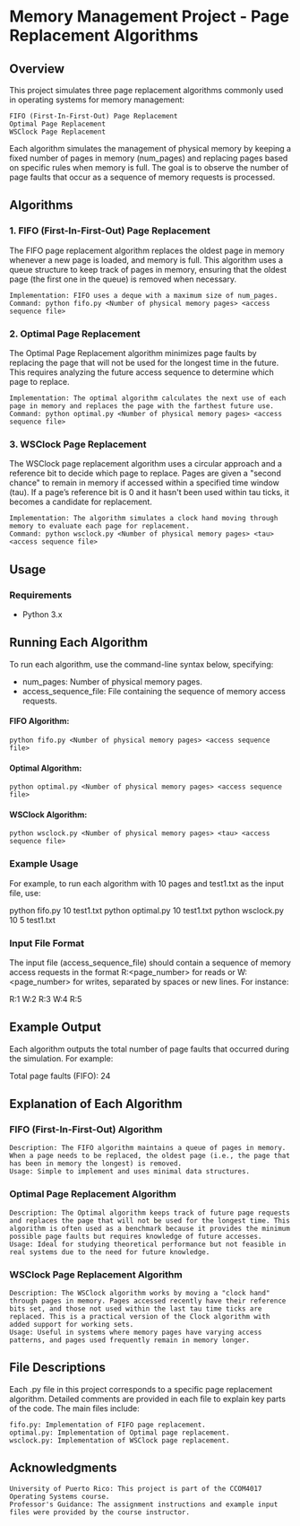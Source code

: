 # Memory Management Project - Page Replacement Algorithms
## Overview

This project simulates three page replacement algorithms commonly used in operating systems for memory management:

    FIFO (First-In-First-Out) Page Replacement
    Optimal Page Replacement
    WSClock Page Replacement

Each algorithm simulates the management of physical memory by keeping a fixed number of pages in memory (num_pages) and replacing pages based on specific rules when memory is full. The goal is to observe the number of page faults that occur as a sequence of memory requests is processed.
## Algorithms
### 1. FIFO (First-In-First-Out) Page Replacement

The FIFO page replacement algorithm replaces the oldest page in memory whenever a new page is loaded, and memory is full. This algorithm uses a queue structure to keep track of pages in memory, ensuring that the oldest page (the first one in the queue) is removed when necessary.

    Implementation: FIFO uses a deque with a maximum size of num_pages.
    Command: python fifo.py <Number of physical memory pages> <access sequence file>

### 2. Optimal Page Replacement

The Optimal Page Replacement algorithm minimizes page faults by replacing the page that will not be used for the longest time in the future. This requires analyzing the future access sequence to determine which page to replace.

    Implementation: The optimal algorithm calculates the next use of each page in memory and replaces the page with the farthest future use.
    Command: python optimal.py <Number of physical memory pages> <access sequence file>

### 3. WSClock Page Replacement

The WSClock page replacement algorithm uses a circular approach and a reference bit to decide which page to replace. Pages are given a "second chance" to remain in memory if accessed within a specified time window (tau). If a page’s reference bit is 0 and it hasn't been used within tau ticks, it becomes a candidate for replacement.

    Implementation: The algorithm simulates a clock hand moving through memory to evaluate each page for replacement.
    Command: python wsclock.py <Number of physical memory pages> <tau> <access sequence file>

## Usage
### Requirements

* Python 3.x

## Running Each Algorithm

To run each algorithm, use the command-line syntax below, specifying:

* num_pages: Number of physical memory pages.
* access_sequence_file: File containing the sequence of memory access requests.

#### FIFO Algorithm:

    python fifo.py <Number of physical memory pages> <access sequence file>

#### Optimal Algorithm:

    python optimal.py <Number of physical memory pages> <access sequence file>

#### WSClock Algorithm:

    python wsclock.py <Number of physical memory pages> <tau> <access sequence file>

### Example Usage

For example, to run each algorithm with 10 pages and test1.txt as the input file, use:

python fifo.py 10 test1.txt
python optimal.py 10 test1.txt
python wsclock.py 10 5 test1.txt

### Input File Format

The input file (access_sequence_file) should contain a sequence of memory access requests in the format R:<page_number> for reads or W:<page_number> for writes, separated by spaces or new lines. For instance:

R:1 W:2 R:3 W:4 R:5

## Example Output

Each algorithm outputs the total number of page faults that occurred during the simulation. For example:

Total page faults (FIFO): 24

## Explanation of Each Algorithm
### FIFO (First-In-First-Out) Algorithm

    Description: The FIFO algorithm maintains a queue of pages in memory. When a page needs to be replaced, the oldest page (i.e., the page that has been in memory the longest) is removed.
    Usage: Simple to implement and uses minimal data structures.

### Optimal Page Replacement Algorithm

    Description: The Optimal algorithm keeps track of future page requests and replaces the page that will not be used for the longest time. This algorithm is often used as a benchmark because it provides the minimum possible page faults but requires knowledge of future accesses.
    Usage: Ideal for studying theoretical performance but not feasible in real systems due to the need for future knowledge.

### WSClock Page Replacement Algorithm

    Description: The WSClock algorithm works by moving a "clock hand" through pages in memory. Pages accessed recently have their reference bits set, and those not used within the last tau time ticks are replaced. This is a practical version of the Clock algorithm with added support for working sets.
    Usage: Useful in systems where memory pages have varying access patterns, and pages used frequently remain in memory longer.

## File Descriptions

Each .py file in this project corresponds to a specific page replacement algorithm. Detailed comments are provided in each file to explain key parts of the code. The main files include:

    fifo.py: Implementation of FIFO page replacement.
    optimal.py: Implementation of Optimal page replacement.
    wsclock.py: Implementation of WSClock page replacement.

## Acknowledgments

    University of Puerto Rico: This project is part of the CCOM4017 Operating Systems course.
    Professor's Guidance: The assignment instructions and example input files were provided by the course instructor.
